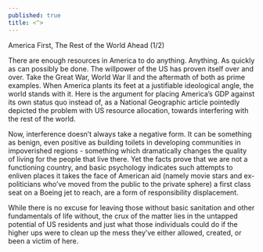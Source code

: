 ```yaml
---
published: true
title: <^>
---
```

America First, The Rest of the World Ahead (1/2)

There are enough resources in America to do anything. Anything. As quickly as can possibly be done. The willpower of the US has proven itself over and over. Take the Great War, World War II and the aftermath of both as prime examples. When America plants its feet at a justifiable ideological angle, the world stands with it. Here is the argument for placing America’s GDP against its own status quo instead of, as a National Geographic article pointedly depicted the problem with US resource allocation, towards interfering with the rest of the world.

Now, interference doesn’t always take a negative form. It can be something as benign, even positive as building toilets in developing communities in impoverished regions - something which dramatically changes the quality of living for the people that live there. Yet the facts prove that we are not a functioning country, and basic psychology indicates such attempts to enliven places it takes the face of American aid (namely movie stars and ex-politicians who’ve moved from the public to the private sphere) a first class seat on a Boeing jet to reach, are a form of responsibility displacement. 

While there is no excuse for leaving those without basic sanitation and other fundamentals of life without, the crux of the matter lies in the untapped potential of US residents and just what those individuals could do if the higher ups were to clean up the mess they’ve either allowed, created, or been a victim of here.
